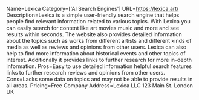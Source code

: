 Name=Lexica
Category=['AI Search Engines']
URL=https://lexica.art/
Description=Lexica is a simple user-friendly search engine that helps people find relevant information related to various topics. With Lexica you can easily search for content like art movies music and more and see results within seconds. The website also provides detailed information about the topics such as works from different artists and different kinds of media as well as reviews and opinions from other users. Lexica can also help to find more information about historical events and other topics of interest. Additionally it provides links to further research for more in-depth information.
Pros=Easy to use detailed information helpful search features links to further research reviews and opinions from other users.
Cons=Lacks some data on topics and may not be able to provide results in all areas.
Pricing=Free
Company Address=Lexica LLC 123 Main St. London UK
